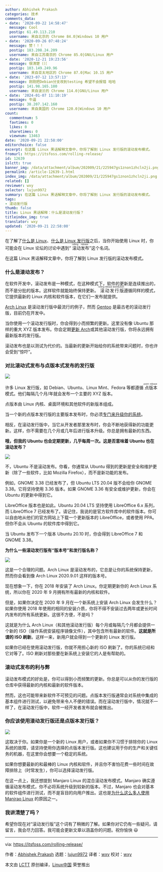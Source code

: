 ```yaml
---
author: Abhishek Prakash
categories: 技术
comments_data:
- date: '2020-09-22 14:58:47'
  message: Cool
  postip: 61.49.113.210
  username: 来自北京的 Chrome 84.0|Windows 10 用户
- date: '2020-09-26 07:48:24'
  message: 赞！！！
  postip: 183.208.24.209
  username: 来自江苏南京的 Chrome 85.0|GNU/Linux 用户
- date: '2020-12-21 19:23:56'
  message: 很清楚（（（
  postip: 103.149.249.96
  username: 来自亚太地区的 Chrome 87.0|Mac 10.15 用户
- date: '2023-07-12 13:57:13'
  message: 刚刚把Debian分支改到testing 希望不会报错 哈哈
  postip: 141.98.165.180
  username: 来自波兰的 Chrome 114.0|GNU/Linux 用户
- date: '2024-01-07 11:10:19'
  message: 牛逼
  postip: 38.207.142.160
  username: 来自美国的 Chrome 120.0|Windows 10 用户
count:
  commentnum: 5
  favtimes: 0
  likes: 0
  sharetimes: 0
  viewnum: 13463
date: '2020-09-21 22:58:00'
editorchoice: false
excerpt: 在这篇 Linux 黑话解释文章中，你将了解到 Linux 发行版的滚动发布模式。
fromurl: https://itsfoss.com/rolling-release/
id: 12639
islctt: true
banner_img: /data/attachment/album/202009/21/225947gs1znon1zhcln2ji.png
permalink: /article-12639-1.html
index_img: /data/attachment/album/202009/21/225947gs1znon1zhcln2ji.png.thumb.jpg
related: []
reviewer: wxy
selector: lujun9972
summary: 在这篇 Linux 黑话解释文章中，你将了解到 Linux 发行版的滚动发布模式。
tags:
- 滚动发行版
thumb: false
title: Linux 黑话解释：什么是滚动发行版？
titleindex_img: true
translator: wxy
updated: '2020-09-21 22:58:00'
---
```


在了解了[什么是 Linux](https://itsfoss.com/what-is-linux/)、[什么是 Linux 发行版](/article-12609-1.html)之后，当你开始使用 Linux 时，你可能会在 Linux 论坛的讨论中遇到“<ruby> 滚动发布 <rt>  rolling release </rt></ruby>”这个名词。


在这篇 Linux 黑话解释文章中，你将了解到 Linux 发行版的滚动发布模式。


### 什么是滚动发布？


在软件开发中，滚动发布是一种模式，在这种模式下，软件的更新是连续推出的，而不是分批的版本。这样软件就能始终保持更新。<ruby> 滚动发行版 <rt>  rolling release distribution </rt></ruby>遵循同样的模式，它提供最新的 Linux 内核和软件版本，在它们一发布就提供。


[Arch Linux](https://www.archlinux.org/) 是滚动发行版中最流行的例子，然而 [Gentoo](https://www.gentoo.org/) 是最古老的滚动发行版，目前仍在开发中。


当你使用一个滚动发行版时，你会得到小而频繁的更新。这里没有像 Ubuntu 那样的重大 XYZ 版本发布。你会定期[更新 Arch](https://itsfoss.com/update-arch-linux/)或其他滚动发行版，你将永远拥有最新版本的发行版。


滚动发布也是以测试为代价的。当最新的更新开始给你的系统带来问题时，你也许会受到“惊吓”。


### 对比滚动式发布与点版本式发布的发行版


![](/data/attachment/album/202009/21/225947gs1znon1zhcln2ji.png)


许多 Linux 发行版，如 Debian、Ubuntu、Linux Mint、Fedora 等都遵循<ruby> 点版本 <rt>  point release </rt></ruby>模式。他们每隔几个月/年就会发布一个主要的 XYZ 版本。


点版本由 Linux 内核、桌面环境和其他软件的新版本组成。


当一个新的点版本发行版的主要版本发布时，你必须[专门来升级你的系统](https://itsfoss.com/upgrade-ubuntu-version/)。


相反，在滚动发行版中，当它从开发者那里发布时，你会不断地获得新的功能更新。这样，你不需要在几个月或几年后进行版本升级。你总是拥有最新的东西。


**哦，但我的 Ubuntu 也会定期更新，几乎每周一次。这是否意味着 Ubuntu 也在滚动发布？**


![](/data/attachment/album/202009/21/230029mlrerz22gw0pk83y.png)


不，Ubuntu 不是滚动发布。你看，你通常从 Ubuntu 得到的更新是安全和维护更新（除了一些软件，比如 Mozilla Firefox），而不是新功能的发布。


例如，GNOME 3.38 已经发布了，但 Ubuntu LTS 20.04 版不会给你 GNOME 3.38。它将坚持使用 3.36 版本。如果 GNOME 3.36 有安全或维护更新，你会在 Ubuntu 的更新中得到它。


LibreOffice 版本也是如此。Ubuntu 20.04 LTS 坚持使用 LibreOffice 6.x 系列，而 LibreOffice 7 已经发布了。请记住，我说的是官方软件库中的软件版本。你可以自由地从他们的官方网站上下载一个更新版本的 LibreOffice，或者使用 PPA。但你不会从 Ubuntu 的软件库中得到它。


当 Ubuntu 发布下一个版本 Ubuntu 20.10 时，你会得到 LibreOffice 7 和 GNOME 3.38。


**为什么一些滚动发行版有“版本号”和发行版名称？**


![](/data/attachment/album/202009/21/225900tgz5q0g9pwggfr2q.png)


这是一个合理的问题。Arch Linux 是滚动发布的，它总是让你的系统保持更新，然而你会看到像 Arch Linux 2020.9.01 这样的版本号。


现在想象一下，你在 2018 年安装了 Arch Linux。你定期更新你的 Arch Linux 系统，所以你在 2020 年 9 月拥有所有最新的内核和软件。


但是，如果你决定在 2020 年 9 月在一个新系统上安装 Arch Linux 会发生什么？如果你使用 2018 年使用的相同的安装介质，你将不得不安装过去两年或更长时间内发布的所有系统更新。这很不方便，不是吗？


这就是为什么 Arch Linux（和其他滚动发行版）每个月或每隔几个月都会提供一个新的 ISO（操作系统安装程序镜像文件），其中包含所有最新的软件。**这就是所谓的 ISO 刷新**。这样一来，新用户就会得到一个更新的 Linux 发行版。


如果你已经在使用滚动发行版，你就不用担心新的 ISO 刷新了。你的系统已经和它对等了。ISO 刷新对那些要在新系统上安装它的人是有帮助的。


### 滚动式发布的利与弊


滚动发布模式的好处是，你可以得到小而频繁的更新。你总是可以从你的发行版的仓库中获得最新的内核和最新的软件版本。


然而，这也可能带来新软件不可预见的问题。点版本发行版通常会对系统中集成的基本组件进行测试，以避免带来令人不便的错误。而在滚动发行版中，情况就不一样了，在滚动发行版中，软件一经开发者发布就会被推出。


### 你应该使用滚动发行版还是点版本发行版？


![](/data/attachment/album/202009/21/225902p15sm1s5cz8m1n5c.png)


这取决于你。如果你是一个新的 Linux 用户，或者如果你不习惯于排除你的 Linux 系统的故障，请坚持使用你选择的点版本发行版。这也建议用于你的生产和关键任务的机器，在这里你会想要一个稳定的系统。


如果你想要最新的和最棒的 Linux 内核和软件，并且你不害怕花费一些时间在故障排除上（时常发生），你可以选择滚动发行版。


在这一点上，我还想提到 Manjaro Linux 的混合滚动发布模式。Manjaro 确实遵循滚动发布模式，你不必将系统升级到较新的版本。不过，Manjaro 也会对基本的软件组件进行测试，而不是盲目的向用户推出。这也是[为什么这么多人使用 Manjrao Linux](https://itsfoss.com/why-use-manjaro-linux/) 的原因之一。


### 我讲清楚了吗？


希望你现在对“滚动发行版”这个词有了稍微的了解。如果你对它仍有一些疑问，请留言，我会尽力回答。我可能会更新文章以涵盖你的问题。祝你愉快 :smiley:




---


via: <https://itsfoss.com/rolling-release/>


作者：[Abhishek Prakash](https://itsfoss.com/author/abhishek/) 选题：[lujun9972](https://github.com/lujun9972) 译者：[wxy](https://github.com/wxy) 校对：[wxy](https://github.com/wxy)


本文由 [LCTT](https://github.com/LCTT/TranslateProject) 原创编译，[Linux中国](https://linux.cn/) 荣誉推出